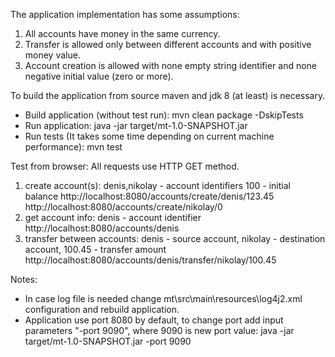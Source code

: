 The application implementation has some assumptions:
1. All accounts have money in the same currency.
2. Transfer is allowed only between different accounts and with positive money value.
3. Account creation is allowed with none empty string identifier and none negative initial value (zero or more).

To build the application from source maven and jdk 8 (at least) is necessary.	
- Build application (without test run):
	mvn clean package -DskipTests
- Run application:
	java -jar target/mt-1.0-SNAPSHOT.jar
- Run tests (It takes some time depending on current machine performance):
	mvn test
	
Test from browser:
	All requests use HTTP GET method.
1. create account(s):
		denis,nikolay - account identifiers
		100 - initial balance
		http://localhost:8080/accounts/create/denis/123.45
		http://localhost:8080/accounts/create/nikolay/0
2. get account info:
		denis - account identifier
		http://localhost:8080/accounts/denis
3. transfer between accounts:
		denis - source account,
		nikolay - destination account,
		100.45 - transfer amount
		http://localhost:8080/accounts/denis/transfer/nikolay/100.45
		
Notes:
- In case log file is needed change mt\src\main\resources\log4j2.xml configuration and rebuild application.
- Application use port 8080 by default,	to change port add input parameters "-port 9090", where 9090 is new port value:
	java -jar target/mt-1.0-SNAPSHOT.jar -port 9090